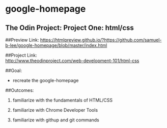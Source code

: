 # google-homepage

The Odin Project: Project One: html/css
---------------------------------------

##Preview Link:
https://htmlpreview.github.io/?https://github.com/samuel-b-lee/google-homepage/blob/master/index.html  

##Project Link:  
http://www.theodinproject.com/web-development-101/html-css  

##Goal:  
* recreate the google-homepage  

##Outcomes:  

1. familiarize with the fundamentals of HTML/CSS

2. familiarize with Chrome Developer Tools

3. familiarize with githup and git commands
